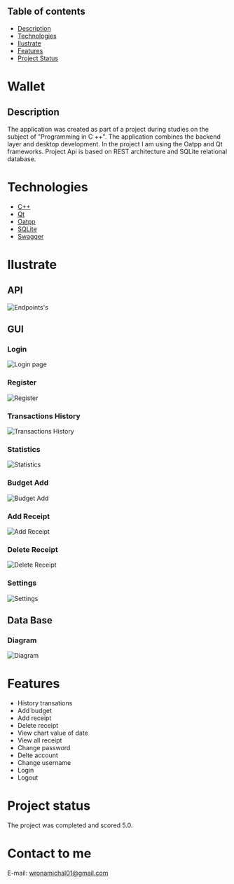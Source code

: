 ## Table of contents
* [Description](#description)
* [Technologies](#technologies)
* [Ilustrate](#ilustrate)
* [Features](#features)
* [Project Status](#project-status)

# Wallet
## Description
The application was created as part of a project during studies on the subject of "Programming in C ++". The application combines the backend layer and desktop development. 
In the project I am using the Oatpp and Qt frameworks. Project Api is based on REST architecture and SQLite relational database.

# Technologies
* [C++](https://docs.microsoft.com/en-us/cpp/?view=msvc-170)
* [Qt](https://www.qt.io/)
* [Oatpp](https://oatpp.io/)
* [SQLite](https://www.sqlite.org/index.html)
* [Swagger](https://swagger.io/)

# Ilustrate
## API
![Endpoints's](images/api.png)


## GUI
### Login
![Login page](images/login.png)

### Register
![Register](images/register.png)

### Transactions History
![Transactions History](images/transaction_history.png)

### Statistics
![Statistics](images/statistic.png)

### Budget Add
![Budget Add](images/budget_add.png)

### Add Receipt
![Add Receipt](images/add_receipt.png)

### Delete Receipt
![Delete Receipt](images/delete_receipt.png)

### Settings
![Settings](images/settings.png)

## Data Base
### Diagram
![Diagram](images/diagram.png)

# Features
- History transations
- Add budget
- Add receipt
- Delete receipt
- View chart value of date
- View all receipt
- Change password
- Delte account
- Change username
- Login
- Logout

# Project status
The project was completed and scored 5.0.

# Contact to me
E-mail: wronamichal01@gmail.com
